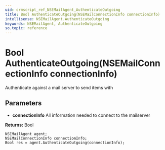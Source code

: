 ```yaml
---
uid: crmscript_ref_NSEMailAgent_AuthenticateOutgoing
title: Bool AuthenticateOutgoing(NSEMailConnectionInfo connectionInfo)
intellisense: NSEMailAgent.AuthenticateOutgoing
keywords: NSEMailAgent, AuthenticateOutgoing
so.topic: reference
---
```


# Bool AuthenticateOutgoing(NSEMailConnectionInfo connectionInfo)

Authenticate against a mail server to send items with

## Parameters

* **connectionInfo** All information needed to connect to the mailserver

**Returns:** Bool

```crmscript
NSEMailAgent agent;
NSEMailConnectionInfo connectionInfo;
Bool res = agent.AuthenticateOutgoing(connectionInfo);
```


